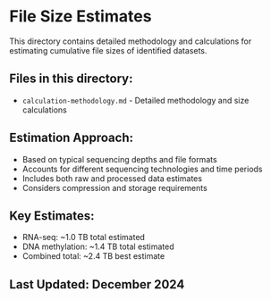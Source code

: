 # File Size Estimates

This directory contains detailed methodology and calculations for estimating cumulative file sizes of identified datasets.

## Files in this directory:

- `calculation-methodology.md` - Detailed methodology and size calculations

## Estimation Approach:
- Based on typical sequencing depths and file formats
- Accounts for different sequencing technologies and time periods
- Includes both raw and processed data estimates
- Considers compression and storage requirements

## Key Estimates:
- RNA-seq: ~1.0 TB total estimated
- DNA methylation: ~1.4 TB total estimated
- Combined total: ~2.4 TB best estimate

## Last Updated: December 2024